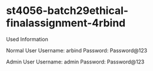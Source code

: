 # st4056-batch29ethical-finalassignment-4rbind

Used Information

Normal User
Username: arbind
Password: Password@123

Admin User
Username: admin
Password: Password@123